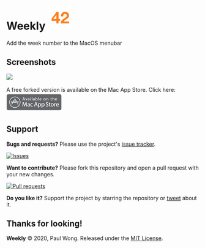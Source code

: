 # Weekly ![](Weekly/Assets.xcassets/AppIcon.appiconset/Weekly-6.png) 
Add the week number to the MacOS menubar

## Screenshots
![](Screenshot1.png)

A free forked version is available on the Mac App Store. 
Click here: [![mas link](mappstore.png)](https://itunes.apple.com/us/app/WeekNo/id1508616995?mt=12)

## Support

**Bugs and requests?**  Please use the project's [issue tracker].

[![Issues](http://img.shields.io/github/issues/jaikenone/Weekly.svg)](https://github.com/jaikenone/Weekly/issues)

**Want to contribute?**  Please fork this repository and open a pull request with your new changes.

[![Pull requests](https://img.shields.io/github/issues-pr/jaikenone/Weekly.svg?maxAge=3600)](https://github.com/jaikenone/Weekly/pulls)

**Do you like it?**  Support the project by starring the repository or [tweet] about it.

## Thanks for looking!

**Weekly** © 2020, Paul Wong. Released under the [MIT License](LICENSE).

[tweet]: https://twitter.com/intent/tweet?
[issue tracker]: https://github.com/jaikenone/Weekly/issues/new
